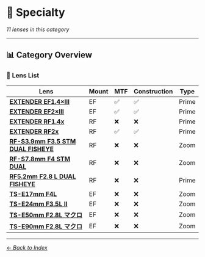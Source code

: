 # 📝 Specialty

*11 lenses in this category*

---

## 📊 **Category Overview**

### 🎯 **Lens List**

| Lens | Mount | MTF | Construction | Type |
|------|-------|-----|--------------|------|
| **[EXTENDER EF1.4×III](../lens_detail/EXTENDER_EF1.4×III.md)** | EF | ✅ | ✅ | Prime |
| **[EXTENDER EF2×III](../lens_detail/EXTENDER_EF2×III.md)** | EF | ✅ | ✅ | Prime |
| **[EXTENDER RF1.4x](../lens_detail/EXTENDER_RF1.4x.md)** | RF | ❌ | ❌ | Prime |
| **[EXTENDER RF2x](../lens_detail/EXTENDER_RF2x.md)** | RF | ✅ | ✅ | Prime |
| **[RF-S3.9mm F3.5 STM DUAL FISHEYE](../lens_detail/RF_S3.9mm_F3.5_STM_DUAL_FISHEYE.md)** | RF | ❌ | ❌ | Zoom |
| **[RF-S7.8mm F4 STM DUAL](../lens_detail/RF_S7.8mm_F4_STM_DUAL.md)** | RF | ❌ | ❌ | Zoom |
| **[RF5.2mm F2.8 L DUAL FISHEYE](../lens_detail/RF5.2mm_F2.8_L_DUAL_FISHEYE.md)** | RF | ❌ | ❌ | Prime |
| **[TS-E17mm F4L](../lens_detail/TS_E17mm_F4L.md)** | EF | ❌ | ❌ | Zoom |
| **[TS-E24mm F3.5L II](../lens_detail/TS_E24mm_F3.5L_II.md)** | EF | ❌ | ❌ | Zoom |
| **[TS-E50mm F2.8L マクロ](../lens_detail/TS_E50mm_F2.8L_マクロ.md)** | EF | ❌ | ❌ | Zoom |
| **[TS-E90mm F2.8L マクロ](../lens_detail/TS_E90mm_F2.8L_マクロ.md)** | EF | ❌ | ❌ | Zoom |

---

*[← Back to Index](../../index.md)*

